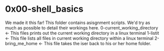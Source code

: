 # 0x00-shell_basics
We made it this far!
This folder contains asisgnment scripts.
We'd try as much as possible to detail their workings here.
0-current_working_directory <- This files prints out the current working directory in a linux terminal
1-listit <- This file lists all files in current working directory within a linux terminal
2-bring_me_home <- This file takes the iser back to his or her home folder.
